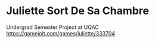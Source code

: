 # Juliette Sort De Sa Chambre
Undergrad Semester Project at UQAC  
https://gamejolt.com/games/juliette/333704  
